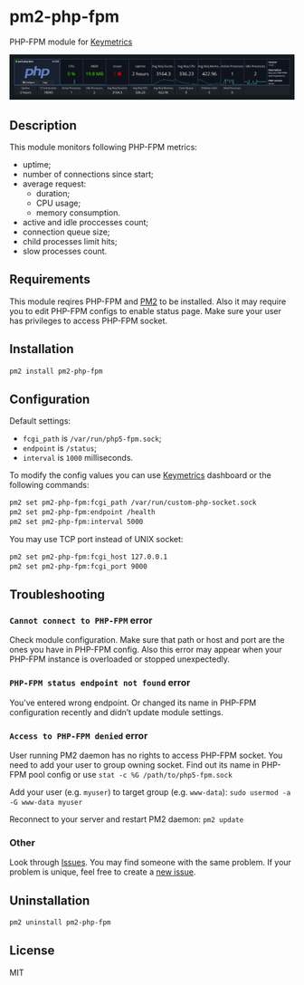 # pm2-php-fpm

PHP-FPM module for [Keymetrics][keymetrics]

![pm2-php-fpm screenshot](screenshot.png?raw=true)

## Description

This module monitors following PHP-FPM metrics:
  - uptime;
  - number of connections since start;
  - average request:
    - duration;
    - CPU usage;
    - memory consumption.
  - active and idle proccesses count;
  - connection queue size;
  - child processes limit hits;
  - slow processes count.


## Requirements

This module reqires PHP-FPM and [PM2][pm2] to be installed. Also it may require you to edit PHP-FPM configs to enable status page. Make sure your user has privileges to access PHP-FPM socket.


## Installation

```bash
pm2 install pm2-php-fpm
```


## Configuration

Default settings:
  - `fcgi_path` is `/var/run/php5-fpm.sock`;
  - `endpoint` is `/status`;
  - `interval` is `1000` milliseconds.

To modify the config values you can use [Keymetrics][keymetrics] dashboard or the following commands:

```bash
pm2 set pm2-php-fpm:fcgi_path /var/run/custom-php-socket.sock
pm2 set pm2-php-fpm:endpoint /health
pm2 set pm2-php-fpm:interval 5000
```

You may use TCP port instead of UNIX socket:

```bash
pm2 set pm2-php-fpm:fcgi_host 127.0.0.1
pm2 set pm2-php-fpm:fcgi_port 9000
```


## Troubleshooting

### `Cannot connect to PHP-FPM` error

Check module configuration. Make sure that path or host and port are the ones you have in PHP-FPM config. Also this error may appear when your PHP-FPM instance is overloaded or stopped unexpectedly.


### `PHP-FPM status endpoint not found` error

You’ve entered wrong endpoint. Or changed its name in PHP-FPM configuration recently and didn’t update module settings.


### `Access to PHP-FPM denied` error

User running PM2 daemon has no rights to access PHP-FPM socket. You need to add your user to group owning socket. Find out its name in PHP-FPM pool config or use `stat -c %G /path/to/php5-fpm.sock`

Add your user (e.g. `myuser`) to target group (e.g. `www-data`): `sudo usermod -a -G www-data myuser`

Reconnect to your server and restart PM2 daemon: `pm2 update`


### Other

Look through [Issues][issues]. You may find someone with the same problem. If your problem is unique, feel free to create a [new issue][new-issue].


## Uninstallation

```bash
pm2 uninstall pm2-php-fpm
```


## License

MIT


[issues]: https://github.com/pm2-hive/pm2-php-fpm/issues
[keymetrics]: https://keymetrics.io/
[new-issue]: https://github.com/pm2-hive/pm2-php-fpm/issues/new
[pm2]: https://github.com/Unitech/pm2
